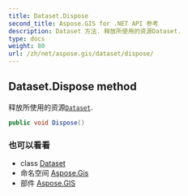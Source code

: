 ```yaml
---
title: Dataset.Dispose
second_title: Aspose.GIS for .NET API 参考
description: Dataset 方法. 释放所使用的资源Dataset.
type: docs
weight: 80
url: /zh/net/aspose.gis/dataset/dispose/
---
```

## Dataset.Dispose method

释放所使用的资源[`Dataset`](../).

```csharp
public void Dispose()
```

### 也可以看看

* class [Dataset](../)
* 命名空间 [Aspose.Gis](../../dataset/)
* 部件 [Aspose.GIS](../../../)


